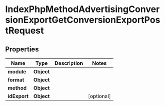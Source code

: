 

# IndexPhpMethodAdvertisingConversionExportGetConversionExportPostRequest


## Properties

| Name | Type | Description | Notes |
|------------ | ------------- | ------------- | -------------|
|**module** | **Object** |  |  |
|**format** | **Object** |  |  |
|**method** | **Object** |  |  |
|**idExport** | **Object** |  |  [optional] |



